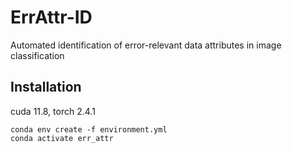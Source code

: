 # ErrAttr-ID
Automated identification of error-relevant data attributes in image classification

## Installation
cuda 11.8, torch 2.4.1

```
conda env create -f environment.yml
conda activate err_attr
```